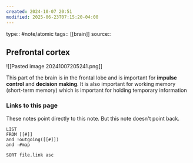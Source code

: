 ```yaml
---
created: 2024-10-07 20:51
modified: 2025-06-23T07:15:20-04:00
---
```

type:: #note/atomic
tags:: [[brain]]
source::
## Prefrontal cortex

![[Pasted image 20241007205241.png]]


This part of the brain is in the frontal lobe and is important for **impulse control** and **decision making**. It is also important for working memory (short-term memory) which is important for holding temporary information
### Links to this page
These notes point directly to this note. But this note doesn't point back.
```dataview
LIST
FROM [[#]]
and !outgoing([[#]])
and -#map

SORT file.link asc
```
